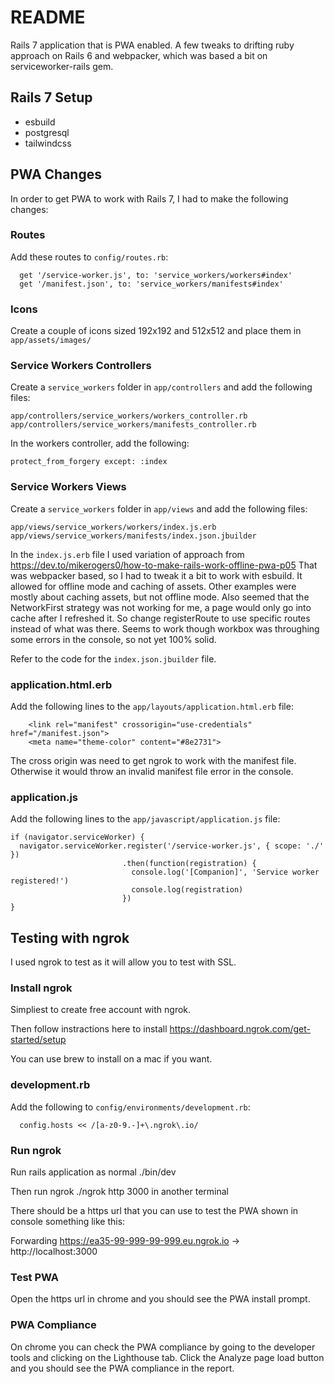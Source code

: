 # README

Rails 7 application that is PWA enabled. A few tweaks to drifting ruby approach on Rails 6 and webpacker, which was based a bit on serviceworker-rails gem.

## Rails 7 Setup

* esbuild 
* postgresql 
* tailwindcss

## PWA Changes

In order to get PWA to work with Rails 7, I had to make the following changes:

### Routes

Add these routes to `config/routes.rb`:
```
  get '/service-worker.js', to: 'service_workers/workers#index'
  get '/manifest.json', to: 'service_workers/manifests#index'
```

### Icons

Create a couple of icons sized 192x192 and 512x512 and place them in `app/assets/images/`

### Service Workers Controllers

Create a `service_workers` folder in `app/controllers` and add the following files:

`app/controllers/service_workers/workers_controller.rb`
`app/controllers/service_workers/manifests_controller.rb`

In the workers controller, add the following:

```protect_from_forgery except: :index```

### Service Workers Views

Create a `service_workers` folder in `app/views` and add the following files:

`app/views/service_workers/workers/index.js.erb`
`app/views/service_workers/manifests/index.json.jbuilder`

In the `index.js.erb` file I used variation of approach from https://dev.to/mikerogers0/how-to-make-rails-work-offline-pwa-p05
That was webpacker based, so I had to tweak it a bit to work with esbuild.
It allowed for offline mode and caching of assets. Other examples were mostly about caching assets, but not offline mode.
Also seemed that the NetworkFirst strategy was not working for me, a page would only go into cache after I refreshed it.
So change registerRoute to use specific routes instead of what was there.
Seems to work though workbox was throughing some errors in the console, so not yet 100% solid.

Refer to the code for the `index.json.jbuilder` file.

### application.html.erb

Add the following lines to the `app/layouts/application.html.erb` file:

```
    <link rel="manifest" crossorigin="use-credentials" href="/manifest.json">
    <meta name="theme-color" content="#8e2731">
```

The cross origin was need to get ngrok to work with the manifest file. Otherwise it would throw an invalid manifest file error in the console. 

### application.js

Add the following lines to the `app/javascript/application.js` file:

```
if (navigator.serviceWorker) {
  navigator.serviceWorker.register('/service-worker.js', { scope: './' })
                         .then(function(registration) {
                           console.log('[Companion]', 'Service worker registered!')
                           console.log(registration)
                         })
}
```

## Testing with ngrok 

I used ngrok to test as it will allow you to test with SSL. 

### Install ngrok

Simpliest to create free account with ngrok. 

Then follow instractions here to install 
https://dashboard.ngrok.com/get-started/setup

You can use brew to install on a mac if you want. 

### development.rb

Add the following to `config/environments/development.rb`:

```
  config.hosts << /[a-z0-9.-]+\.ngrok\.io/
```

### Run ngrok

Run rails application as normal ./bin/dev

Then run ngrok ./ngrok http 3000 in another terminal 

There should be a https url that you can use to test the PWA shown in console something like this: 

Forwarding                    https://ea35-99-999-99-999.eu.ngrok.io -> http://localhost:3000      

### Test PWA

Open the https url in chrome and you should see the PWA install prompt.

### PWA Compliance 

On chrome you can check the PWA compliance by going to the developer tools and clicking on the Lighthouse tab. Click the Analyze page load button and you should see the PWA compliance in the report. 

